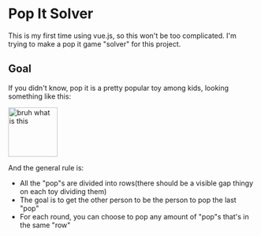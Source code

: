 # Pop It Solver

This is my first time using vue.js, so this won't be too complicated. I'm trying to make a pop it game "solver" for this project.

## Goal

If you didn't know, pop it is a pretty popular toy among kids, looking something like this:


<img src="https://upload.wikimedia.org/wikipedia/commons/d/dd/%D0%9F%D0%BE%D0%BF-%D0%B8%D1%82.jpg" width="100" title="bruh what is this">


And the general rule is:
 - All the "pop"s are divided into rows(there should be a visible gap thingy on each toy dividing them)
 - The goal is to get the other person to be the person to pop the last "pop"
 - For each round, you can choose to pop any amount of "pop"s that's in the same "row"

